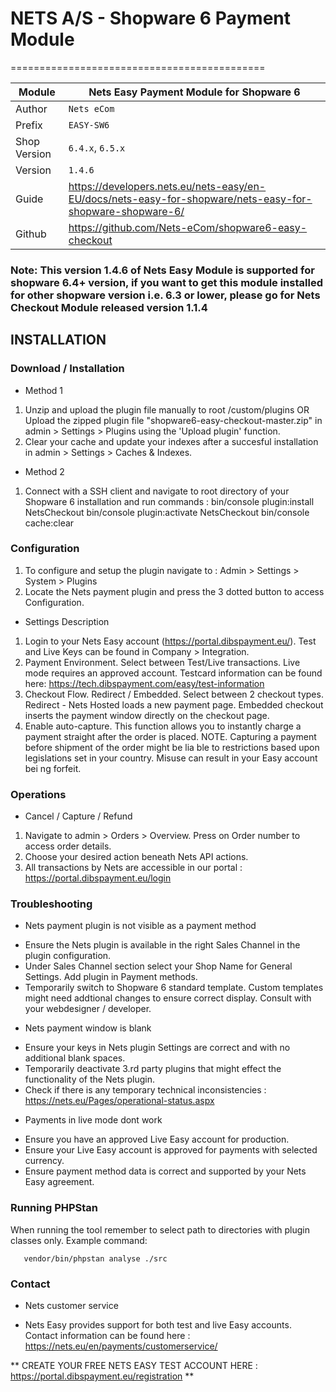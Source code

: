 # NETS A/S - Shopware 6 Payment Module
============================================

|Module | Nets Easy Payment Module for Shopware 6
|------|----------
|Author | `Nets eCom`
|Prefix | `EASY-SW6`
|Shop Version | `6.4.x`, `6.5.x`
|Version | `1.4.6`
|Guide | https://developers.nets.eu/nets-easy/en-EU/docs/nets-easy-for-shopware/nets-easy-for-shopware-shopware-6/
|Github | https://github.com/Nets-eCom/shopware6-easy-checkout


### Note: This version 1.4.6 of Nets Easy Module is supported for shopware 6.4+ version, if you want to get this module installed for other shopware version i.e. 6.3 or lower, please go for Nets Checkout Module released version 1.1.4


## INSTALLATION

### Download / Installation
* Method 1
1. Unzip and upload the plugin file manually to root /custom/plugins OR Upload the zipped plugin file "shopware6-easy-checkout-master.zip" in admin > Settings > Plugins using the 'Upload plugin' function.
2. Clear your cache and update your indexes after a succesful installation in admin > Settings > Caches & Indexes.

* Method 2
1. Connect with a SSH client and navigate to root directory of your Shopware 6 installation and run commands :
bin/console plugin:install NetsCheckout
bin/console plugin:activate NetsCheckout
bin/console cache:clear

### Configuration
1. To configure and setup the plugin navigate to : Admin > Settings > System > Plugins
2. Locate the Nets payment plugin and press the 3 dotted button to access Configuration.

* Settings Description
1. Login to your Nets Easy account (https://portal.dibspayment.eu/). Test and Live Keys can be found in Company > Integration.
2. Payment Environment. Select between Test/Live transactions. Live mode requires an approved account. Testcard information can be found here: https://tech.dibspayment.com/easy/test-information
3. Checkout Flow. Redirect / Embedded. Select between 2 checkout types. Redirect - Nets Hosted loads a new payment page. Embedded checkout inserts the payment window directly on the checkout page.
4. Enable auto-capture. This function allows you to instantly charge a payment straight after the order is placed.
   NOTE. Capturing a payment before shipment of the order might be lia ble to restrictions based upon legislations set in your country. Misuse can result in your Easy account bei ng forfeit.

### Operations
* Cancel / Capture / Refund
1. Navigate to admin > Orders > Overview. Press on Order number to access order details.
2. Choose your desired action beneath Nets API actions.
3. All transactions by Nets are accessible in our portal : https://portal.dibspayment.eu/login

### Troubleshooting
* Nets payment plugin is not visible as a payment method
- Ensure the Nets plugin is available in the right Sales Channel in the plugin configuration.
- Under Sales Channel section select your Shop Name for General Settings. Add plugin in Payment methods.
- Temporarily switch to Shopware 6 standard template. Custom templates might need addtional changes to ensure correct display. Consult with your webdesigner / developer.

* Nets payment window is blank
- Ensure your keys in Nets plugin Settings are correct and with no additional blank spaces.
- Temporarily deactivate 3.rd party plugins that might effect the functionality of the Nets plugin.
- Check if there is any temporary technical inconsistencies : https://nets.eu/Pages/operational-status.aspx

* Payments in live mode dont work
- Ensure you have an approved Live Easy account for production.
- Ensure your Live Easy account is approved for payments with selected currency.
- Ensure payment method data is correct and supported by your Nets Easy agreement.

### Running PHPStan
When running the tool remember to select path to directories with plugin classes only. Example command:
```
   vendor/bin/phpstan analyse ./src
```   

### Contact
* Nets customer service
- Nets Easy provides support for both test and live Easy accounts. Contact information can be found here : https://nets.eu/en/payments/customerservice/

** CREATE YOUR FREE NETS EASY TEST ACCOUNT HERE : https://portal.dibspayment.eu/registration **
